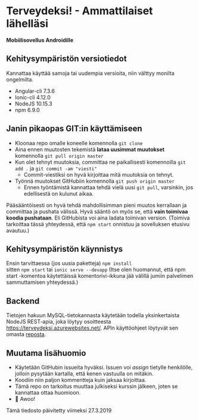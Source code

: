 # Terveydeksi! - Ammattilaiset lähelläsi
**Mobiilisovellus Androidille**

## Kehitysympäristön versiotiedot
Kannattaa käyttää samoja tai uudempia versioita, niin välttyy monilta ongelmilta.

* Angular-cli 7.3.6
* Ionic-cli 4.12.0
* NodeJS 10.15.3
* npm 6.9.0

## Janin pikaopas GIT:in käyttämiseen
* Kloonaa repo omalle koneelle komennolla `git clone`
* Aina ennen muutosten tekemistä **lataa uusimmat muutokset** komennolla `git pull origin master`
* Kun olet tehnyt muutoksia, committaa ne paikallisesti komennoilla `git add .` ja `git commit -am "viesti"`
  * Commit-viestiksi on hyvä kirjoittaa mitä muutoksia on tehnyt.
* Työnnä muutokset GitHubiin komennolla `git push origin master`
  * Ennen työntämistä kannattaa tehdä vielä uusi `git pull`, varsinkin, jos edellisestä on kulunut aikaa.

Pääsääntöisesti on hyvä tehdä mahdollisimman pieni muutos kerrallaan ja committaa ja pushata välissä. Hyvä sääntö on myös se, että
**vain toimivaa koodia pushataan**. Eli GitHubista voi aina ladata toimivan version. (Toimiva tarkoittaa tässä yhteydessä, että
`npm start` onnistuu ja sovelluksen etusivu avautuu.)

## Kehitysympäristön käynnistys
Ensin tarvittaessa (jos uusia paketteja) `npm install`  
sitten `npm start` tai `ionic serve --devapp` (Itse olen huomannut, että npm start -komentoa käytettäissä komentorivi-ikkuna jää välillä jumiin palvelimen sammuttamisen yhteydessä.)

## Backend
Tietojen hakuun MySQL-tietokannasta käytetään todella yksinkertaista NodeJS REST-apia, joka löytyy osoitteesta https://terveydeksi.azurewebsites.net/. APIn käyttöohjeet löytyvät sen omasta [reposta](https://github.com/ojaha065/terveydeksiBackend).

## Muutama lisähuomio
* Käytetään GitHubin issueita hyväksi. Issuen voi _assign_ tietylle henkilölle, jolloin pysytään kartalla, että kenen vastuulla on
mitäkin.
* Koodiin niin paljon kommentteja kuin jaksaa kirjoittaa.
* Tämä repo on tarkoitus muuttaa julkiseksi kurssin jälkeen, joten se kannattaa ottaa huomioon.
* 🐺 Awoo!

Tämä tiedosto päivitetty viimeksi 27.3.2019
